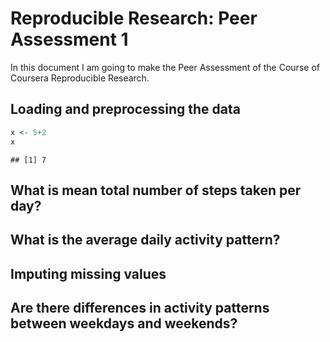 # Reproducible Research: Peer Assessment 1

In this document I am going to make the Peer Assessment of the Course of Coursera Reproducible Research.


## Loading and preprocessing the data

```r
x <- 5+2
x
```

```
## [1] 7
```


## What is mean total number of steps taken per day?



## What is the average daily activity pattern?



## Imputing missing values



## Are there differences in activity patterns between weekdays and weekends?
